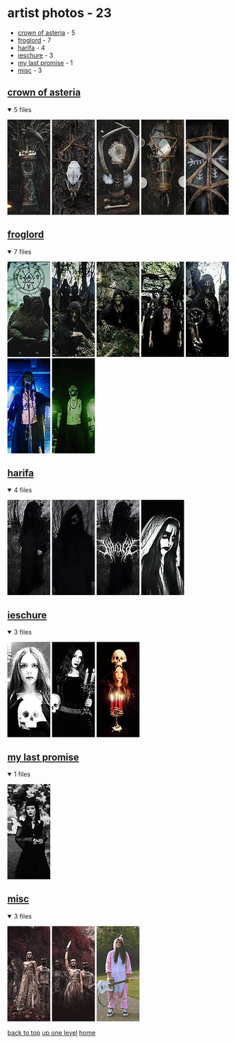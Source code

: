 # artist photos - 23
- [crown of asteria](#crown-of-asteria) - 5
- [froglord](#froglord) - 7
- [harifa](#harifa) - 4
- [ieschure](#ieschure) - 3
- [my last promise](#my-last-promise) - 1
- [misc](#misc) - 3

<a id="crown-of-asteria"></a>

## [crown of asteria](/mobile/music/artist%20photos/crown%20of%20asteria/README.MD)
<details open>
<summary>5 files</summary>
<p>

[![3470313592801709036_3470313583515477091.jpg](/.internals/thumbnails/mobile/music/artist%20photos/crown%20of%20asteria/3470313592801709036_3470313583515477091.jpg "3470313592801709036_3470313583515477091.jpg")](/mobile/music/artist%20photos/crown%20of%20asteria/3470313592801709036_3470313583515477091.jpg)
[![3520037827628344901_3520037817880831226.jpg](/.internals/thumbnails/mobile/music/artist%20photos/crown%20of%20asteria/3520037827628344901_3520037817880831226.jpg "3520037827628344901_3520037817880831226.jpg")](/mobile/music/artist%20photos/crown%20of%20asteria/3520037827628344901_3520037817880831226.jpg)
[![3531680287626376331_3531680279640502242.jpg](/.internals/thumbnails/mobile/music/artist%20photos/crown%20of%20asteria/3531680287626376331_3531680279640502242.jpg "3531680287626376331_3531680279640502242.jpg")](/mobile/music/artist%20photos/crown%20of%20asteria/3531680287626376331_3531680279640502242.jpg)
[![3609201709411665302_3609201703019394979.jpg](/.internals/thumbnails/mobile/music/artist%20photos/crown%20of%20asteria/3609201709411665302_3609201703019394979.jpg "3609201709411665302_3609201703019394979.jpg")](/mobile/music/artist%20photos/crown%20of%20asteria/3609201709411665302_3609201703019394979.jpg)
[![3633814710069796935_3633814694265670723.jpg](/.internals/thumbnails/mobile/music/artist%20photos/crown%20of%20asteria/3633814710069796935_3633814694265670723.jpg "3633814710069796935_3633814694265670723.jpg")](/mobile/music/artist%20photos/crown%20of%20asteria/3633814710069796935_3633814694265670723.jpg)

</p>
</details>

<a id="froglord"></a>

## [froglord](/mobile/music/artist%20photos/froglord/README.MD)
<details open>
<summary>7 files</summary>
<p>

[![472599241_18045556469202692_8586122138368260978_n.jpg](/.internals/thumbnails/mobile/music/artist%20photos/froglord/472599241_18045556469202692_8586122138368260978_n.jpg "472599241_18045556469202692_8586122138368260978_n.jpg")](/mobile/music/artist%20photos/froglord/472599241_18045556469202692_8586122138368260978_n.jpg)
[![474795400_18044800016202692_5013128744720204853_n.jpg](/.internals/thumbnails/mobile/music/artist%20photos/froglord/474795400_18044800016202692_5013128744720204853_n.jpg "474795400_18044800016202692_5013128744720204853_n.jpg")](/mobile/music/artist%20photos/froglord/474795400_18044800016202692_5013128744720204853_n.jpg)
[![481794556_18048059975202692_1444221546036138012_n.jpg](/.internals/thumbnails/mobile/music/artist%20photos/froglord/481794556_18048059975202692_1444221546036138012_n.jpg "481794556_18048059975202692_1444221546036138012_n.jpg")](/mobile/music/artist%20photos/froglord/481794556_18048059975202692_1444221546036138012_n.jpg)
[![485855858_18050459735202692_3921672083426342195_n.jpg](/.internals/thumbnails/mobile/music/artist%20photos/froglord/485855858_18050459735202692_3921672083426342195_n.jpg "485855858_18050459735202692_3921672083426342195_n.jpg")](/mobile/music/artist%20photos/froglord/485855858_18050459735202692_3921672083426342195_n.jpg)
[![487858370_18051662429202692_1245526886717347921_n.jpg](/.internals/thumbnails/mobile/music/artist%20photos/froglord/487858370_18051662429202692_1245526886717347921_n.jpg "487858370_18051662429202692_1245526886717347921_n.jpg")](/mobile/music/artist%20photos/froglord/487858370_18051662429202692_1245526886717347921_n.jpg)
[![Froglord 2025 01 11 by Michał Kwaśniewski](/.internals/thumbnails/mobile/music/artist%20photos/froglord/froglord_2025-01-11_by_michał_kwaśniewski.jpg "Froglord 2025 01 11 by Michał Kwaśniewski")](/mobile/music/artist%20photos/froglord/froglord_2025-01-11_by_michał_kwaśniewski.jpg)
[![tumblr_0346975cea83e2e98f2f36eb77059bef_c90c6a76_1280.jpg](/.internals/thumbnails/mobile/music/artist%20photos/froglord/tumblr_0346975cea83e2e98f2f36eb77059bef_c90c6a76_1280.jpg "tumblr_0346975cea83e2e98f2f36eb77059bef_c90c6a76_1280.jpg")](/mobile/music/artist%20photos/froglord/tumblr_0346975cea83e2e98f2f36eb77059bef_c90c6a76_1280.jpg)

</p>
</details>

<a id="harifa"></a>

## [harifa](/mobile/music/artist%20photos/harifa/README.MD)
<details open>
<summary>4 files</summary>
<p>

[![3584813394533202642_3584813387495108802.jpg](/.internals/thumbnails/mobile/music/artist%20photos/harifa/3584813394533202642_3584813387495108802.jpg "3584813394533202642_3584813387495108802.jpg")](/mobile/music/artist%20photos/harifa/3584813394533202642_3584813387495108802.jpg)
[![3602524049549339260.jpg](/.internals/thumbnails/mobile/music/artist%20photos/harifa/3602524049549339260.jpg "3602524049549339260.jpg")](/mobile/music/artist%20photos/harifa/3602524049549339260.jpg)
[![3645231622473318948_3645231598381193172.jpg](/.internals/thumbnails/mobile/music/artist%20photos/harifa/3645231622473318948_3645231598381193172.jpg "3645231622473318948_3645231598381193172.jpg")](/mobile/music/artist%20photos/harifa/3645231622473318948_3645231598381193172.jpg)
[![spotify_artist_photo_larger.jpg](/.internals/thumbnails/mobile/music/artist%20photos/harifa/spotify_artist_photo_larger.jpg "spotify_artist_photo_larger.jpg")](/mobile/music/artist%20photos/harifa/spotify_artist_photo_larger.jpg)

</p>
</details>

<a id="ieschure"></a>

## [ieschure](/mobile/music/artist%20photos/ieschure/README.MD)
<details open>
<summary>3 files</summary>
<p>

[![472125567_1160244645525874_1648540252416320948_n.jpg](/.internals/thumbnails/mobile/music/artist%20photos/ieschure/472125567_1160244645525874_1648540252416320948_n.jpg "472125567_1160244645525874_1648540252416320948_n.jpg")](/mobile/music/artist%20photos/ieschure/472125567_1160244645525874_1648540252416320948_n.jpg)
[![486767060_1189287049873030_7204972972806762586_n.jpg](/.internals/thumbnails/mobile/music/artist%20photos/ieschure/486767060_1189287049873030_7204972972806762586_n.jpg "486767060_1189287049873030_7204972972806762586_n.jpg")](/mobile/music/artist%20photos/ieschure/486767060_1189287049873030_7204972972806762586_n.jpg)
[![488798652_1197863569015378_2285208083799450272_n.jpg](/.internals/thumbnails/mobile/music/artist%20photos/ieschure/488798652_1197863569015378_2285208083799450272_n.jpg "488798652_1197863569015378_2285208083799450272_n.jpg")](/mobile/music/artist%20photos/ieschure/488798652_1197863569015378_2285208083799450272_n.jpg)

</p>
</details>

<a id="my-last-promise"></a>

## [my last promise](/mobile/music/artist%20photos/my%20last%20promise/README.MD)
<details open>
<summary>1 files</summary>
<p>

[![3540551220_photo.jpg](/.internals/thumbnails/mobile/music/artist%20photos/my%20last%20promise/3540551220_photo.jpg "3540551220_photo.jpg")](/mobile/music/artist%20photos/my%20last%20promise/3540551220_photo.jpg)

</p>
</details>

<a id="misc"></a>

## [misc](/mobile/music/artist%20photos/zz%20misc/README.MD)
<details open>
<summary>3 files</summary>
<p>

[![firtan-2.jpg](/.internals/thumbnails/mobile/music/artist%20photos/zz%20misc/firtan-2.jpg "firtan-2.jpg")](/mobile/music/artist%20photos/zz%20misc/firtan-2.jpg)
[![FIRTAN-band-photo-2.jpg](/.internals/thumbnails/mobile/music/artist%20photos/zz%20misc/FIRTAN-band-photo-2.jpg "FIRTAN-band-photo-2.jpg")](/mobile/music/artist%20photos/zz%20misc/FIRTAN-band-photo-2.jpg)
[![Lauren Babic - Pink Pony Club.png](/.internals/thumbnails/mobile/music/artist%20photos/zz%20misc/Lauren%20Babic%20-%20Pink%20Pony%20Club.png "Lauren Babic - Pink Pony Club.png")](/mobile/music/artist%20photos/zz%20misc/Lauren%20Babic%20-%20Pink%20Pony%20Club.png)

</p>
</details>


[back to top](#)
[up one level](/mobile/music/README.MD)
[home](/)

